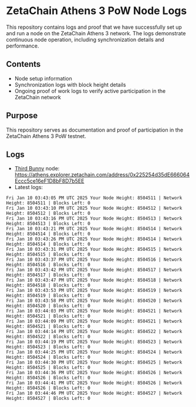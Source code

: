 # ZetaChain Athens 3 PoW Node Logs
This repository contains logs and proof that we have successfully set up and run a node on the ZetaChain Athens 3 network. The logs demonstrate continuous node operation, including synchronization details and performance.

## Contents
- Node setup information
- Synchronization logs with block height details
- Ongoing proof of work logs to verify active participation in the ZetaChain network

## Purpose
This repository serves as documentation and proof of participation in the ZetaChain Athens 3 PoW testnet.

## Logs

- [Third Bunny](https://thirdbunny.xyz/) node: https://athens.explorer.zetachain.com/address/0x225254d35dE666064Eccc5ce16eF1D8bF8D7b5EE
- Latest logs:
```
Fri Jan 10 03:43:05 PM UTC 2025 Your Node Height: 8504511 | Network Height: 8504511 | Blocks Left: 0
Fri Jan 10 03:43:10 PM UTC 2025 Your Node Height: 8504512 | Network Height: 8504512 | Blocks Left: 0
Fri Jan 10 03:43:16 PM UTC 2025 Your Node Height: 8504513 | Network Height: 8504513 | Blocks Left: 0
Fri Jan 10 03:43:21 PM UTC 2025 Your Node Height: 8504514 | Network Height: 8504514 | Blocks Left: 0
Fri Jan 10 03:43:26 PM UTC 2025 Your Node Height: 8504514 | Network Height: 8504514 | Blocks Left: 0
Fri Jan 10 03:43:31 PM UTC 2025 Your Node Height: 8504515 | Network Height: 8504515 | Blocks Left: 0
Fri Jan 10 03:43:37 PM UTC 2025 Your Node Height: 8504516 | Network Height: 8504516 | Blocks Left: 0
Fri Jan 10 03:43:42 PM UTC 2025 Your Node Height: 8504517 | Network Height: 8504517 | Blocks Left: 0
Fri Jan 10 03:43:47 PM UTC 2025 Your Node Height: 8504518 | Network Height: 8504518 | Blocks Left: 0
Fri Jan 10 03:43:53 PM UTC 2025 Your Node Height: 8504519 | Network Height: 8504519 | Blocks Left: 0
Fri Jan 10 03:43:58 PM UTC 2025 Your Node Height: 8504520 | Network Height: 8504520 | Blocks Left: 0
Fri Jan 10 03:44:03 PM UTC 2025 Your Node Height: 8504521 | Network Height: 8504521 | Blocks Left: 0
Fri Jan 10 03:44:09 PM UTC 2025 Your Node Height: 8504521 | Network Height: 8504521 | Blocks Left: 0
Fri Jan 10 03:44:14 PM UTC 2025 Your Node Height: 8504522 | Network Height: 8504522 | Blocks Left: 0
Fri Jan 10 03:44:19 PM UTC 2025 Your Node Height: 8504523 | Network Height: 8504523 | Blocks Left: 0
Fri Jan 10 03:44:25 PM UTC 2025 Your Node Height: 8504524 | Network Height: 8504524 | Blocks Left: 0
Fri Jan 10 03:44:30 PM UTC 2025 Your Node Height: 8504525 | Network Height: 8504525 | Blocks Left: 0
Fri Jan 10 03:44:36 PM UTC 2025 Your Node Height: 8504526 | Network Height: 8504526 | Blocks Left: 0
Fri Jan 10 03:44:41 PM UTC 2025 Your Node Height: 8504526 | Network Height: 8504526 | Blocks Left: 0
Fri Jan 10 03:44:46 PM UTC 2025 Your Node Height: 8504527 | Network Height: 8504527 | Blocks Left: 0
```
